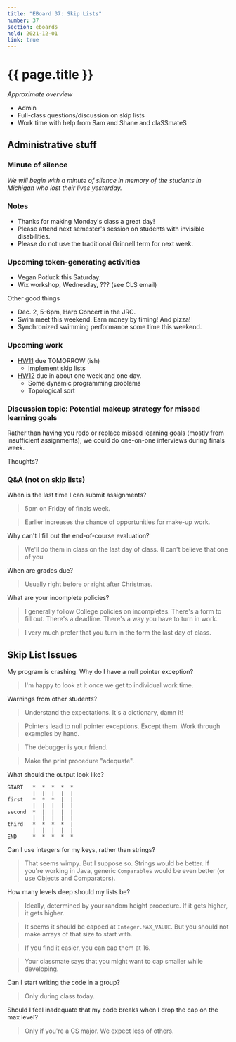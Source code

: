 ```yaml
---
title: "EBoard 37: Skip Lists" 
number: 37
section: eboards
held: 2021-12-01
link: true
---
```

# {{ page.title }}

_Approximate overview_

* Admin
* Full-class questions/discussion on skip lists
* Work time with help from Sam and Shane and claSSmateS

Administrative stuff
--------------------

### Minute of silence

_We will begin with a minute of silence in memory of the students in
Michigan who lost their lives yesterday._

### Notes

* Thanks for making Monday's class a great day!
* Please attend next semester's session on students with invisible
  disabilities.
* Please do not use the traditional Grinnell term for next week.

### Upcoming token-generating activities

* Vegan Potluck this Saturday.
* Wix workshop, Wednesday, ??? (see CLS email)

Other good things

* Dec. 2, 5-6pm, Harp Concert in the JRC.
* Swim meet this weekend.  Earn money by timing!  And pizza!
* Synchronized swimming performance some time this weekend.

### Upcoming work

* [HW11](../assignments/assignment11) due TOMORROW (ish)
    * Implement skip lists
* [HW12](../assignments/assignment12) due in about one week and one day.
    * Some dynamic programming problems
    * Topological sort

### Discussion topic: Potential makeup strategy for missed learning goals

Rather than having you redo or replace missed learning goals (mostly from
insufficient assignments), we could do one-on-one interviews during finals 
week.

Thoughts?

### Q&A (not on skip lists)

When is the last time I can submit assignments?

> 5pm on Friday of finals week.

> Earlier increases the chance of opportunities for make-up work.

Why can't I fill out the end-of-course evaluation?

> We'll do them in class on the last day of class.  (I can't believe that
  one of you

When are grades due?

> Usually right before or right after Christmas.

What are your incomplete policies?

> I generally follow College policies on incompletes.  There's a form
  to fill out.  There's a deadline.  There's a way you have to turn in
  work.

> I very much prefer that you turn in the form the last day of class.

Skip List Issues
----------------

My program is crashing.  Why do I have a null pointer exception?

> I'm happy to look at it once we get to individual work time.

Warnings from other students?

> Understand the expectations.  It's a dictionary, damn it!

> Pointers lead to null pointer exceptions.  Except them.  Work
  through examples by hand.  

> The debugger is your friend.

> Make the print procedure "adequate".

What should the output look like?

```
START   *  *  *  *  *
        |  |  |  |  |
first   *  *  *  |  |
        |  |  |  |  |
second  *  |  |  |  |
        |  |  |  |  |
third   *  *  *  *  |
        |  |  |  |  |
END     *  *  *  *  *
```

Can I use integers for my keys, rather than strings?

> That seems wimpy.  But I suppose so.  Strings would be better.
  If you're working in Java, generic `Comparable`s would be even better 
  (or use Objects and Comparators).

How many levels deep should my lists be?

> Ideally, determined by your random height procedure.  If it gets
  higher, it gets higher.

> It seems it should be capped at `Integer.MAX_VALUE`.  But you should
  not make arrays of that size to start with.

> If you find it easier, you can cap them at 16.

> Your classmate says that you might want to cap smaller while developing.

Can I start writing the code in a group?  

> Only during class today.

Should I feel inadequate that my code breaks when I drop the cap on the max level?

> Only if you're a CS major.  We expect less of others.
